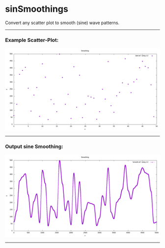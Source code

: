# sinSmoothings
Convert any scatter plot to smooth (sine) wave patterns.

---

### Example Scatter-Plot:
![scatter](smoothingsin/plot.png)

---

### Output sine Smoothing:

![smooth](smoothingsin/smooth.png)

---
